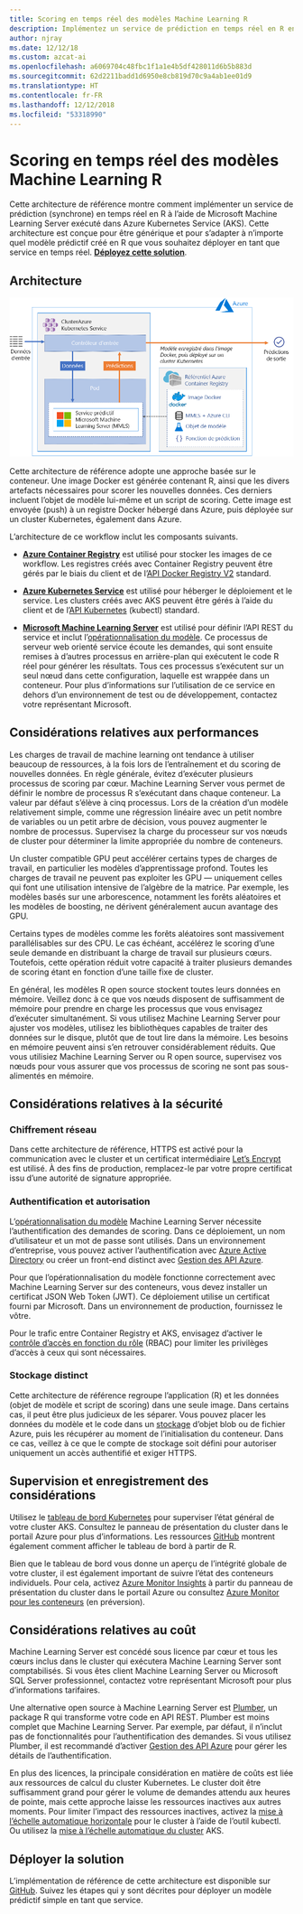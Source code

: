 ```yaml
---
title: Scoring en temps réel des modèles Machine Learning R
description: Implémentez un service de prédiction en temps réel en R en exécutant Machine Learning Server dans Azure Kubernetes Service (AKS).
author: njray
ms.date: 12/12/18
ms.custom: azcat-ai
ms.openlocfilehash: a6069704c48fbc1f1a1e4b5df428011d6b5b883d
ms.sourcegitcommit: 62d2211badd1d6950e8cb819d70c9a4ab1ee01d9
ms.translationtype: HT
ms.contentlocale: fr-FR
ms.lasthandoff: 12/12/2018
ms.locfileid: "53318990"
---
```

# <a name="real-time-scoring-of-r-machine-learning-models"></a>Scoring en temps réel des modèles Machine Learning R

Cette architecture de référence montre comment implémenter un service de prédiction (synchrone) en temps réel en R à l’aide de Microsoft Machine Learning Server exécuté dans Azure Kubernetes Service (AKS). Cette architecture est conçue pour être générique et pour s’adapter à n’importe quel modèle prédictif créé en R que vous souhaitez déployer en tant que service en temps réel. **[Déployez cette solution][github]**.

## <a name="architecture"></a>Architecture

![Scoring en temps réel des modèles Machine Learning R sur Azure][0]

Cette architecture de référence adopte une approche basée sur le conteneur. Une image Docker est générée contenant R, ainsi que les divers artefacts nécessaires pour scorer les nouvelles données. Ces derniers incluent l’objet de modèle lui-même et un script de scoring. Cette image est envoyée (push) à un registre Docker hébergé dans Azure, puis déployée sur un cluster Kubernetes, également dans Azure.

L’architecture de ce workflow inclut les composants suivants.

- **[Azure Container Registry][acr]** est utilisé pour stocker les images de ce workflow. Les registres créés avec Container Registry peuvent être gérés par le biais du client et de l’[API Docker Registry V2][docker] standard.

- **[Azure Kubernetes Service][aks]** est utilisé pour héberger le déploiement et le service. Les clusters créés avec AKS peuvent être gérés à l’aide du client et de l’[API Kubernetes][k-api] (kubectl) standard.

- **[Microsoft Machine Learning Server][mmls]** est utilisé pour définir l’API REST du service et inclut l’[opérationnalisation du modèle][operationalization]. Ce processus de serveur web orienté service écoute les demandes, qui sont ensuite remises à d’autres processus en arrière-plan qui exécutent le code R réel pour générer les résultats. Tous ces processus s’exécutent sur un seul nœud dans cette configuration, laquelle est wrappée dans un conteneur. Pour plus d’informations sur l’utilisation de ce service en dehors d’un environnement de test ou de développement, contactez votre représentant Microsoft.

## <a name="performance-considerations"></a>Considérations relatives aux performances

Les charges de travail de machine learning ont tendance à utiliser beaucoup de ressources, à la fois lors de l’entraînement et du scoring de nouvelles données. En règle générale, évitez d’exécuter plusieurs processus de scoring par cœur. Machine Learning Server vous permet de définir le nombre de processus R s’exécutant dans chaque conteneur. La valeur par défaut s’élève à cinq processus. Lors de la création d’un modèle relativement simple, comme une régression linéaire avec un petit nombre de variables ou un petit arbre de décision, vous pouvez augmenter le nombre de processus. Supervisez la charge du processeur sur vos nœuds de cluster pour déterminer la limite appropriée du nombre de conteneurs.

Un cluster compatible GPU peut accélérer certains types de charges de travail, en particulier les modèles d’apprentissage profond. Toutes les charges de travail ne peuvent pas exploiter les GPU &mdash; uniquement celles qui font une utilisation intensive de l’algèbre de la matrice. Par exemple, les modèles basés sur une arborescence, notamment les forêts aléatoires et les modèles de boosting, ne dérivent généralement aucun avantage des GPU.

Certains types de modèles comme les forêts aléatoires sont massivement parallélisables sur des CPU. Le cas échéant, accélérez le scoring d’une seule demande en distribuant la charge de travail sur plusieurs cœurs. Toutefois, cette opération réduit votre capacité à traiter plusieurs demandes de scoring étant en fonction d’une taille fixe de cluster.

En général, les modèles R open source stockent toutes leurs données en mémoire. Veillez donc à ce que vos nœuds disposent de suffisamment de mémoire pour prendre en charge les processus que vous envisagez d’exécuter simultanément. Si vous utilisez Machine Learning Server pour ajuster vos modèles, utilisez les bibliothèques capables de traiter des données sur le disque, plutôt que de tout lire dans la mémoire. Les besoins en mémoire peuvent ainsi s’en retrouver considérablement réduits. Que vous utilisiez Machine Learning Server ou R open source, supervisez vos nœuds pour vous assurer que vos processus de scoring ne sont pas sous-alimentés en mémoire.

## <a name="security-considerations"></a>Considérations relatives à la sécurité

### <a name="network-encryption"></a>Chiffrement réseau

Dans cette architecture de référence, HTTPS est activé pour la communication avec le cluster et un certificat intermédiaire [Let’s Encrypt][encrypt] est utilisé. À des fins de production, remplacez-le par votre propre certificat issu d’une autorité de signature appropriée.

### <a name="authentication-and-authorization"></a>Authentification et autorisation

L’[opérationnalisation du modèle][operationalization] Machine Learning Server nécessite l’authentification des demandes de scoring. Dans ce déploiement, un nom d’utilisateur et un mot de passe sont utilisés. Dans un environnement d’entreprise, vous pouvez activer l’authentification avec [Azure Active Directory][AAD] ou créer un front-end distinct avec [Gestion des API Azure][API].

Pour que l’opérationnalisation du modèle fonctionne correctement avec Machine Learning Server sur des conteneurs, vous devez installer un certificat JSON Web Token (JWT). Ce déploiement utilise un certificat fourni par Microsoft. Dans un environnement de production, fournissez le vôtre.

Pour le trafic entre Container Registry et AKS, envisagez d’activer le [contrôle d’accès en fonction du rôle][rbac] (RBAC) pour limiter les privilèges d’accès à ceux qui sont nécessaires. 

### <a name="separate-storage"></a>Stockage distinct

Cette architecture de référence regroupe l’application (R) et les données (objet de modèle et script de scoring) dans une seule image. Dans certains cas, il peut être plus judicieux de les séparer. Vous pouvez placer les données du modèle et le code dans un [stockage][storage] d’objet blob ou de fichier Azure, puis les récupérer au moment de l’initialisation du conteneur. Dans ce cas, veillez à ce que le compte de stockage soit défini pour autoriser uniquement un accès authentifié et exiger HTTPS.

## <a name="monitoring-and-logging-considerations"></a>Supervision et enregistrement des considérations

Utilisez le [tableau de bord Kubernetes][dashboard] pour superviser l’état général de votre cluster AKS. Consultez le panneau de présentation du cluster dans le portail Azure pour plus d’informations. Les ressources [GitHub][github] montrent également comment afficher le tableau de bord à partir de R.

Bien que le tableau de bord vous donne un aperçu de l’intégrité globale de votre cluster, il est également important de suivre l’état des conteneurs individuels. Pour cela, activez [Azure Monitor Insights][monitor] à partir du panneau de présentation du cluster dans le portail Azure ou consultez [Azure Monitor pour les conteneurs][monitor-containers] (en préversion).

## <a name="cost-considerations"></a>Considérations relatives au coût

Machine Learning Server est concédé sous licence par cœur et tous les cœurs inclus dans le cluster qui exécutera Machine Learning Server sont comptabilisés. Si vous êtes client Machine Learning Server ou Microsoft SQL Server professionnel, contactez votre représentant Microsoft pour plus d’informations tarifaires.

Une alternative open source à Machine Learning Server est [Plumber][plumber], un package R qui transforme votre code en API REST. Plumber est moins complet que Machine Learning Server. Par exemple, par défaut, il n’inclut pas de fonctionnalités pour l’authentification des demandes. Si vous utilisez Plumber, il est recommandé d’activer [Gestion des API Azure][API] pour gérer les détails de l’authentification.

En plus des licences, la principale considération en matière de coûts est liée aux ressources de calcul du cluster Kubernetes. Le cluster doit être suffisamment grand pour gérer le volume de demandes attendu aux heures de pointe, mais cette approche laisse les ressources inactives aux autres moments. Pour limiter l’impact des ressources inactives, activez la [mise à l’échelle automatique horizontale][autoscaler] pour le cluster à l’aide de l’outil kubectl. Ou utilisez la [mise à l’échelle automatique du cluster][cluster-autoscaler] AKS.

## <a name="deploy-the-solution"></a>Déployer la solution

L’implémentation de référence de cette architecture est disponible sur [GitHub][github]. Suivez les étapes qui y sont décrites pour déployer un modèle prédictif simple en tant que service.

<!-- links -->
[AAD]: /azure/active-directory/fundamentals/active-directory-whatis
[API]: /azure/api-management/api-management-key-concepts
[ACR]: /azure/container-registry/container-registry-intro
[AKS]: /azure/aks/intro-kubernetes
[autoscaler]: https://kubernetes.io/docs/tasks/run-application/horizontal-pod-autoscale/
[cluster-autoscaler]: /azure/aks/autoscaler
[monitor]: /azure/monitoring/monitoring-container-insights-overview
[dashboard]: /azure/aks/kubernetes-dashboard
[docker]: https://docs.docker.com/registry/spec/api/
[encrypt]: https://letsencrypt.org/
[gitHub]: https://github.com/Azure/RealtimeRDeployment
[K-API]: https://kubernetes.io/docs/reference/
[MMLS]: /machine-learning-server/what-is-machine-learning-server
[monitor-containers]: /azure/azure-monitor/insights/container-insights-overview
[operationalization]: /machine-learning-server/what-is-operationalization
[plumber]: https://www.rplumber.io
[RBAC]: /azure/role-based-access-control/overview
[storage]: /azure/storage/common/storage-introduction
[0]: ./_images/realtime-scoring-r.png
